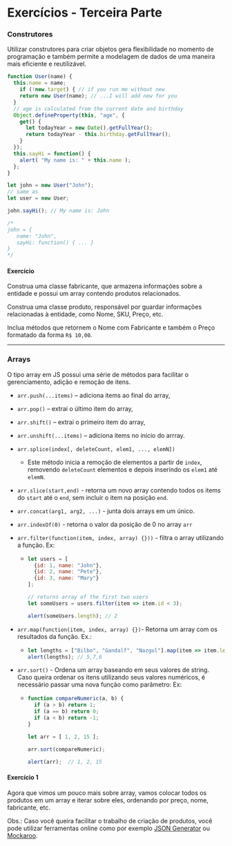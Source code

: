 # Exercícios - Terceira Parte

### Construtores

Utilizar construtores para criar objetos gera flexibilidade no momento de programação e também permite a modelagem de dados de uma maneira mais eficiente e reutilizável.

```js
function User(name) {
  this.name = name;
	if (!new.target) { // if you run me without new
    return new User(name); // ...I will add new for you
  }
  // age is calculated from the current date and birthday
  Object.defineProperty(this, "age", {
    get() {
      let todayYear = new Date().getFullYear();
      return todayYear - this.birthday.getFullYear();
    }
  });
  this.sayHi = function() {
    alert( "My name is: " + this.name );
  };
}

let john = new User("John");
// same as
let user = new User;

john.sayHi(); // My name is: John

/*
john = {
   name: "John",
   sayHi: function() { ... }
}
*/
```



#### Exercício

Construa uma classe fabricante, que armazena informações sobre a entidade e possui um array contendo produtos relacionados.

Construa uma classe produto, responsável por guardar informações relacionadas à entidade, como Nome, SKU, Preço, etc.

Inclua métodos que retornem o Nome com Fabricante e também o Preço formatado da forma `R$ 10,00`.

----

### Arrays

O tipo array em JS possui uma série de métodos para facilitar o gerenciamento, adição e remoção de itens.

- `arr.push(...items)` – adiciona items ao final do array,
- `arr.pop()` – extrai o último item do array,
- `arr.shift()` – extrai o primeiro item do array,
- `arr.unshift(...items)` – adiciona items no início do arrray.

- `arr.splice(index[, deleteCount, elem1, ..., elemN])`

  - Este método inicia a remoção de elementos a partir de `index`, removendo `deleteCount` elementos e depois inserindo os `elem1` até `elemN`.

- `arr.slice(start,end)` - retorna um novo array contendo todos os items do `start` até o `end`, sem incluir o item na posição `end`.

- `arr.concat(arg1, arg2, ...)` - junta dois arrays em um único.

- `arr.indexOf(0)` - retorna o valor da posição de 0 no array `arr`

- `arr.filter(function(item, index, array) {}))` - filtra o array utilizando a função. Ex:

  - ```js
    let users = [
      {id: 1, name: "John"},
      {id: 2, name: "Pete"},
      {id: 3, name: "Mary"}
    ];
    
    // returns array of the first two users
    let someUsers = users.filter(item => item.id < 3);
    
    alert(someUsers.length); // 2
    ```

- `arr.map(function(item, index, array) {})`- Retorna um array com os resultados da função. Ex.:

  - ```js
    let lengths = ["Bilbo", "Gandalf", "Nazgul"].map(item => item.length);
    alert(lengths); // 5,7,6
    ```

- `arr.sort()` - Ordena um array baseando em seus valores de string. Caso queira ordenar os itens utilizando seus valores numéricos, é necessário passar uma nova função como parâmetro: Ex:

  - ```js
    function compareNumeric(a, b) {
      if (a > b) return 1;
      if (a == b) return 0;
      if (a < b) return -1;
    }
    
    let arr = [ 1, 2, 15 ];
    
    arr.sort(compareNumeric);
    
    alert(arr);  // 1, 2, 15
    ```

#### Exercício 1

Agora que vimos um pouco mais sobre array, vamos colocar todos os produtos em um array e iterar sobre eles, ordenando por preço, nome, fabricante, etc.

Obs.: Caso você queira facilitar o trabalho de criação de produtos, você pode utilizar ferramentas online como por exemplo [JSON Generator](https://www.json-generator.com/) ou [Mockaroo](https://mockaroo.com/).

